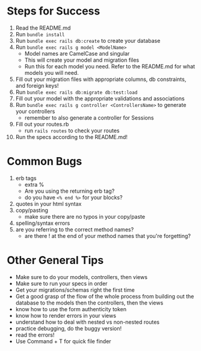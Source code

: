 # Steps for Success
1. Read the README.md
2. Run ```bundle install```
3. Run ```bundle exec rails db:create``` to create your database
4. Run ```bundle exec rails g model <ModelName>```
    * Model names are CamelCase and singular
    * This will create your model and migration files
    * Run this for each model you need. Refer to the README.md for what models you will need.
5. Fill out your migration files with appropriate columns, db constraints, and foreign keys!
6. Run ```bundle exec rails db:migrate db:test:load```
7. Fill out your model with the appropriate validations and associations
8. Run ```bundle exec rails g controller <ControllersName>``` to generate your controllers
    * remember to also generate a controller for Sessions
9. Fill out your routes.rb
    * run ```rails routes``` to check your routes
10. Run the specs according to the README.md!


# Common Bugs
1. erb tags
    * extra % 
    * Are you using the returning erb tag?
    * do you have ```<% end %>``` for your blocks?
2. quotes in your html syntax
3. copy/pasting 
    * make sure there are no typos in your copy/paste
4. spelling/syntax errors
5. are you referring to the correct method names?
    * are there ! at the end of your method  names that you're forgetting?


# Other General Tips
* Make sure to do your models, controllers, then views
* Make sure to run your specs in order
* Get your migrations/schemas right the first time
* Get a good grasp of the flow of the whole process from building out the database to the models then the controllers, then the views
* know how to use the form authenticity token
* know how to render errors in your views
* understand how to deal with nested vs non-nested routes
* practice debugging, do the buggy version!
* read the errors!
* Use Command + T for quick file finder
